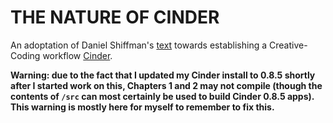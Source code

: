# THE NATURE OF CINDER

An adoptation of Daniel Shiffman's [text](http://natureofcode.com/book) towards establishing a Creative-Coding workflow [Cinder](http://libcinder.org).

**Warning: due to the fact that I updated my Cinder install to 0.8.5 shortly after I started work on this, Chapters 1 and 2 may not compile (though the contents of `/src` can most certainly be used to build Cinder 0.8.5 apps). This warning is mostly here for myself to remember to fix this.**
